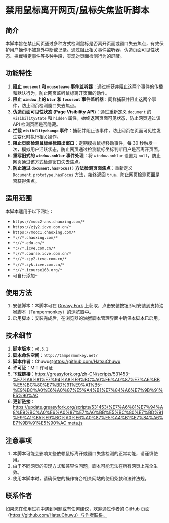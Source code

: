 # 禁用鼠标离开网页/鼠标失焦监听脚本

## 简介
本脚本旨在禁止网页通过多种方式检测鼠标是否离开页面或窗口失去焦点，有效保护用户操作不被意外中断或记录。通过阻止相关事件监听器、伪造页面可见性状态、拦截特定事件等多种手段，实现对页面检测行为的屏蔽。

## 功能特性
1. **阻止 `mouseout` 和 `mouseleave` 事件监听器**：通过捕获并阻止这两个事件的传播和默认行为，防止网页监听鼠标离开页面的动作。
2. **阻止 `window` 上的 `blur` 和 `focusout` 事件监听器**：同样捕获并阻止这两个事件，防止网页检测窗口失去焦点。
3. **伪造页面可见性状态 (Page Visibility API)**：通过重新定义 `document` 的 `visibilityState` 和 `hidden` 属性，始终返回页面可见状态，防止网页通过该 API 检测页面是否隐藏。
4. **拦截 `visibilitychange` 事件**：捕获并阻止该事件，防止网页在页面可见性发生变化时执行相关操作。
5. **阻止页面检测鼠标坐标超出窗口**：定期模拟鼠标移动事件，每 30 秒触发一次，模拟用户活跃状态，防止网页通过检测鼠标坐标判断用户是否离开页面。
6. **重写旧式的 `window.onblur` 事件处理**：将 `window.onblur` 设置为 `null`，防止网页通过该方式检测窗口失去焦点。
7. **防止通过 `document.hasFocus()` 方法检测页面焦点**：重新定义 `Document.prototype.hasFocus` 方法，始终返回 `true`，防止网页检测页面是否获得焦点。

## 适用范围
本脚本适用于以下网址：
- `https://mooc2-ans.chaoxing.com/*`
- `https://zjy2.icve.com.cn/*`
- `https://mooc1.chaoxing.com/*`
- `*://*.chaoxing.com/*`
- `*://*.edu.cn/*`
- `*://*.icve.com.cn/*`
- `*://*.course.icve.com.cn/*`
- `*://*.zjy2.icve.com.cn/*`
- `*://*.zyk.icve.com.cn/*`
- `*://*.icourse163.org/*`
- 可自行添加···

## 使用方法
1. 安装脚本：本脚本可在 [Greasy Fork](https://greasyfork.org/zh-CN/scripts/531453-%E7%A6%81%E7%94%A8%E9%BC%A0%E6%A0%87%E7%A6%BB%E5%BC%80%E7%BD%91%E9%A1%B5-%E9%BC%A0%E6%A0%87%E5%A4%B1%E7%84%A6%E7%9B%91%E5%90%AC) 上获取，点击安装按钮即可安装到支持油猴脚本（Tampermonkey）的浏览器中。
2. 启用脚本：安装完成后，在浏览器的油猴脚本管理界面中确保本脚本已启用。

## 技术细节
1. **脚本版本**：`v0.3.1`
2. **脚本命名空间**：`http://tampermonkey.net/`
3. **脚本作者**：Chuwu@https://github.com/HatsuChuwu
4. **许可证**：MIT 许可证
5. **下载链接**：https://greasyfork.org/zh-CN/scripts/531453-%E7%A6%81%E7%94%A8%E9%BC%A0%E6%A0%87%E7%A6%BB%E5%BC%80%E7%BD%91%E9%A1%B5-%E9%BC%A0%E6%A0%87%E5%A4%B1%E7%84%A6%E7%9B%91%E5%90%AC
6. **更新链接**：https://update.greasyfork.org/scripts/531453/%E7%A6%81%E7%94%A8%E9%BC%A0%E6%A0%87%E7%A6%BB%E5%BC%80%E7%BD%91%E9%A1%B5%E9%BC%A0%E6%A0%87%E5%A4%B1%E7%84%A6%E7%9B%91%E5%90%AC.meta.js

## 注意事项
1. 本脚本可能会影响某些依赖鼠标离开或窗口失焦检测的正常功能，请谨慎使用。
2. 由于不同网页的实现方式和兼容性问题，脚本可能无法在所有网页上完全生效。
3. 使用本脚本时，请确保您的操作符合相关网站的使用条款和法律法规。

## 联系作者
如果您在使用过程中遇到问题或有任何建议，欢迎通过作者的 GitHub 页面（https://github.com/HatsuChuwu）与作者联系。 
